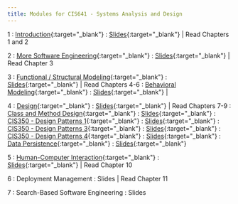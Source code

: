 ```yaml
---
title: Modules for CIS641 - Systems Analysis and Design
---
```


1
: [Introduction](../assets/slides/CIS641-1-Intro-to-SAaD.pdf){:target="_blank"}
  : [Slides](../assets/slides/CIS641-1-Intro-to-SAaD.pdf){:target="_blank"} \| Read Chapters 1 and 2

2
: [More Software Engineering](#){:target="_blank"}
  : [Slides](../assets/slides/CIS641-2-More-SE.pdf){:target="_blank"} \| Read Chapter 3

3
: [Functional / Structural Modeling](../assets/slides/CIS641-3-Functional_Structural_Modeling.pdf){:target="_blank"}
  : [Slides](../assets/slides/CIS641-3-Functional_Structural_Modeling.pdf){:target="_blank"} \| Read Chapters 4-6
: [Behavioral Modeling](../assets/slides/CIS641-4-Behavioral_Modeling.pdf){:target="_blank"}
  : [Slides](../assets/slides/CIS641-4-Behavioral_Modeling.pdf){:target="_blank"} \| 


4 
: [Design](../assets/slides/CIS641-5-Design.pdf){:target="_blank"}
  : [Slides](../assets/slides/CIS641-5-Design.pdf){:target="_blank"} \| Read Chapters 7-9
: [Class and Method Design](../assets/slides/CIS641-6-Class-and-Method-Design.pdf){:target="_blank"}
  : [Slides](../assets/slides/CIS641-6-Class-and-Method-Design.pdf){:target="_blank"} 
: [CIS350 - Design Patterns 1](../assets/slides/CIS350-15-Design-Patterns-1.pdf){:target="_blank"}
  : [Slides](../assets/slides/CIS350-15-Design-Patterns-1.pdf){:target="_blank"} 
: [CIS350 - Design Patterns 3](../assets/slides/CIS350-17-Design-Patterns-3.pdf){:target="_blank"}
  : [Slides](../assets/slides/CIS350-17-Design-Patterns-3.pdf){:target="_blank"} 
: [CIS350 - Design Patterns 4](../assets/slides/CIS350-18-Design-Patterns-4.pdf){:target="_blank"}
  : [Slides](../assets/slides/CIS350-18-Design-Patterns-4.pdf){:target="_blank"} 
: [Data Persistence](../assets/slides/CIS641-7-Data-Persistence.pdf){:target="_blank"}
  : [Slides](../assets/slides/CIS641-7-Data-Persistence.pdf){:target="_blank"} 

5
: [Human-Computer Interaction](../assets/slides/CIS641-8-HCI-Design.pdf){:target="\_blank"}
  : [Slides](../assets/slides/CIS641-8-HCI-Design.pdf){:target="\_blank"} \| Read Chapter 10

6
: Deployment Management
  : Slides \| Read Chapter 11

7
: Search-Based Software Engineering
  : Slides
